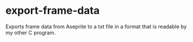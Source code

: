 # export-frame-data
Exports frame data from Aseprite to a txt file in a format that is readable by my other C program.
